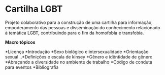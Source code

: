 Cartilha LGBT
============

Projeto colaborativo para a construção de uma cartilha para informação, empoderamento das pessoas e disseminação do conhecimento relacionado à temática LGBT, contribuindo para o fim da homofobia e transfobia.

**Macro tópicos**

*Licença
*Introdução
*Sexo biológico e intersexualidade
*Orientação sexual
..*Definições e escala de kinsey
*Gênero e idêntidade de gênero
*Abraçando a diversidade no ambiente de trabalho
*Código de conduta para eventos
*Bibliografia
